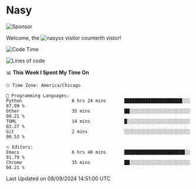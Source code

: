 # Nasy

<!--
<p align="center">
<img height="200" src="https://github-readme-stats.vercel.app/api?username=nasyxx&count_private=true&show_icons=true&theme=dracula&include_all_commits=true"/>
<img height="200" src="https://github-readme-stats.vercel.app/api/top-langs/?username=nasyxx&theme=dracula&hide=html,jupyter+notebook&count_private=true&show_icons=true"/>
</p>

  
----------------
-->

![Sponsor](https://img.shields.io/static/v1.svg?label=Sponsor&message=%E2%9D%A4&logo=GitHub&style=flat&color=pink)
 
Welcome, the ![nasyxx visitor counter](https://count.getloli.com/get/@nasyxx?theme=rule34)th vistor!
 
<!--START_SECTION:waka-->
![Code Time](http://img.shields.io/badge/Code%20Time-4%2C622%20hrs%2055%20mins-blue)

![Lines of code](https://img.shields.io/badge/From%20Hello%20World%20I%27ve%20Written-6.4%20million%20lines%20of%20code-blue)

📊 **This Week I Spent My Time On** 

```text
🕑︎ Time Zone: America/Chicago

💬 Programming Languages: 
Python                   6 hrs 24 mins       ██████████████████████░░░   87.99 % 
Other                    35 mins             ██░░░░░░░░░░░░░░░░░░░░░░░   08.21 % 
TOML                     14 mins             █░░░░░░░░░░░░░░░░░░░░░░░░   03.27 % 
Git                      2 mins              ░░░░░░░░░░░░░░░░░░░░░░░░░   00.53 % 

🔥 Editors: 
Emacs                    6 hrs 40 mins       ███████████████████████░░   91.79 % 
Chrome                   35 mins             ██░░░░░░░░░░░░░░░░░░░░░░░   08.21 % 
```


 Last Updated on 08/09/2024 14:51:00 UTC
<!--END_SECTION:waka-->

<!-- ![visitors](https://visitor-badge.laobi.icu/badge?page_id=nasyxx.nasyxx) -->
